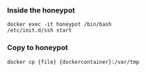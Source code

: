 ### Inside the honeypot
```
docker exec -it honeypot /bin/bash
/etc/init.d/ssh start
```

### Copy to honeypot 
```docker cp {file} {dockercontainer}:/var/tmp```
